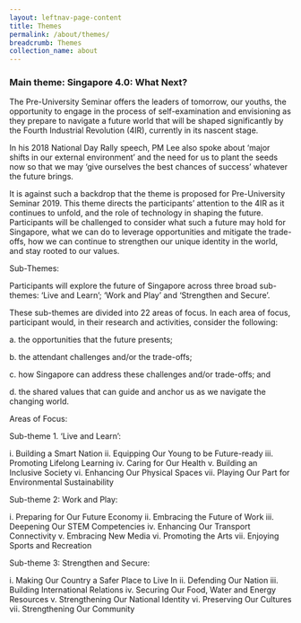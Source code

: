 ```yaml
---
layout: leftnav-page-content
title: Themes
permalink: /about/themes/
breadcrumb: Themes
collection_name: about
---
```


### **Main theme: Singapore 4.0: What Next?**

The Pre-University Seminar offers the leaders of tomorrow, our youths, the opportunity to engage in the process of self-examination and envisioning as they prepare to navigate a future world that will be shaped significantly by the Fourth Industrial Revolution (4IR), currently in its nascent stage. 

In his 2018 National Day Rally speech, PM Lee also spoke about ‘major shifts in our external environment’ and the need for us to plant the seeds now so that we may ‘give ourselves the best chances of success’ whatever the future brings. 

It is against such a backdrop that the theme is proposed for Pre-University Seminar 2019. This theme directs the participants’ attention to the 4IR as it continues to unfold, and the role of technology in shaping the future. Participants will be challenged to consider what such a future may hold for Singapore, what we can do to leverage opportunities and mitigate the trade-offs, how we can continue to strengthen our unique identity in the world, and stay rooted to our values.

Sub-Themes:

Participants will explore the future of Singapore across three broad sub-themes: 
‘Live and Learn’; 
‘Work and Play’ and 
‘Strengthen and Secure’. 

These sub-themes are divided into 22 areas of focus. In each area of focus, participant would, in their research and activities, consider the following:

a. the opportunities that the future presents; 

b. the attendant challenges and/or the trade-offs; 

c. how Singapore can address these challenges and/or trade-offs; and 

d. the shared values that can guide and anchor us as we navigate the changing world. 

Areas of Focus:

Sub-theme 1. ‘Live and Learn’: 

i. Building a Smart Nation 
ii. Equipping Our Young to be Future-ready 
iii. Promoting Lifelong Learning 
iv. Caring for Our Health 
v. Building an Inclusive Society 
vi. Enhancing Our Physical Spaces 
vii. Playing Our Part for Environmental Sustainability 



Sub-theme 2: Work and Play:

i. Preparing for Our Future Economy 
ii. Embracing the Future of Work 
iii. Deepening Our STEM Competencies 
iv. Enhancing Our Transport Connectivity 
v. Embracing New Media 
vi. Promoting the Arts 
vii. Enjoying Sports and Recreation 


Sub-theme 3: Strengthen and Secure:

i. Making Our Country a Safer Place to Live In 
ii. Defending Our Nation 
iii. Building International Relations 
iv. Securing Our Food, Water and Energy Resources 
v. Strengthening Our National Identity 
vi. Preserving Our Cultures 
vii. Strengthening Our Community 

